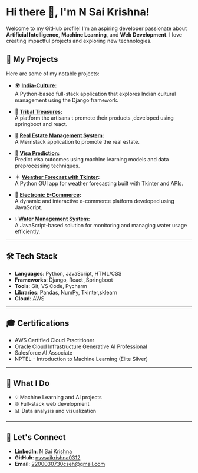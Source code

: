 

# Hi there 👋, I'm **N Sai Krishna**!

Welcome to my GitHub profile! I'm an aspiring developer passionate about **Artificial Intelligence**, **Machine Learning**, and **Web Development**. I love creating impactful projects and exploring new technologies.

## 🚀 **My Projects**
Here are some of my notable projects:

- 🌍 **[India-Culture](https://github.com/nsvsaikrishna0312/india-culture):**  
   A Python-based full-stack application that explores Indian cultural management using the Django framework.
  
- 🛒 **[Tribal Treasures](https://github.com/nsvsaikrishna0312/tribaltreasure):**  
   A platform the artisans t promote their products ,developed using springboot and react.
  
- 🤖 **[Real Estate Management System](https://github.com/nsvsaikrishna0312/realestate-mernstack):**  
   A Mernstack application to promote the real estate.

- 🤖 **[Visa Prediction](https://github.com/nsvsaikrishna0312/visa_prediction):**  
   Predict visa outcomes using machine learning models and data preprocessing techniques.

- ☀️ **[Weather Forecast with Tkinter](https://github.com/nsvsaikrishna0312/weatherforecast-tkinter):**  
   A Python GUI app for weather forecasting built with Tkinter and APIs.

- 🛒 **[Electronic E-Commerce](https://github.com/nsvsaikrishna0312/electronic-ecommerce):**  
   A dynamic and interactive e-commerce platform developed using JavaScript.

- 💧 **[Water Management System](https://github.com/nsvsaikrishna0312/water):**  
   A JavaScript-based solution for monitoring and managing water usage efficiently.

---

## 🛠 **Tech Stack**
- **Languages**: Python, JavaScript, HTML/CSS  
- **Frameworks**: Django, React ,Springboot
- **Tools**: Git, VS Code, Pycharm
- **Libraries**: Pandas, NumPy, Tkinter,sklearn  
- **Cloud**: AWS  

---

## 🎓 **Certifications**
- AWS Certified Cloud Practitioner  
- Oracle Cloud Infrastructure Generative AI Professional  
- Salesforce AI Associate  
- NPTEL - Introduction to Machine Learning (Elite Silver)

---

## 🌟 **What I Do**
- 💡 Machine Learning and AI projects  
- 🌐 Full-stack web development  
- 📊 Data analysis and visualization  

---

## 🤝 **Let's Connect**
- **LinkedIn**: [N Sai Krishna](https://www.linkedin.com/in/nallajarla-sri-venkata-sai-krishna/)  
- **GitHub**: [nsvsaikrishna0312](https://github.com/nsvsaikrishna0312)  
- **Email**: 2200030730cseh@gmail.com 


